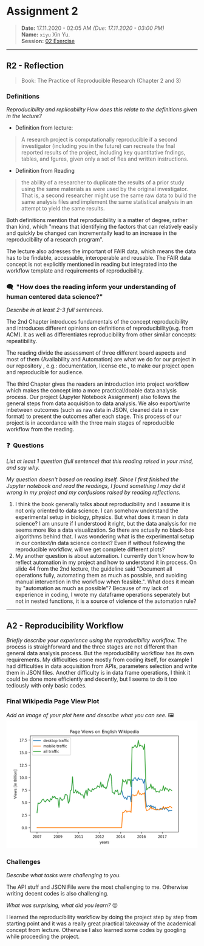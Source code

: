 # Assignment 2
> **Date:** 17.11.2020 - 02:05 AM *(Due: 17.11.2020 - 03:00 PM)*  
> **Name:** `xiyu` Xin Yu.  
> **Session:** [02 Exercise](https://github.com/FUB-HCC/hcds-winter-2020/wiki/02_exercise)   
----

## R2 - Reflection
> Book: The Practice of Reproducible Research (Chapter 2 and 3)

### Definitions
_Reproducibility and replicability_
_How does this relate to the definitions given in the lecture?_

* Definition from lecture:
>A research project is computationally reproducible if a second
investigator (including you in the future) can recreate the fnal
reported results of the project, including key quantitative fndings,
tables, and fgures, given only a set of fles and written instructions.
* Definition from Reading
>the ability of a researcher to duplicate the results of a prior study using the same materials as were used by the original investigator. That is, a second researcher might use the same raw data to build the same analysis files and implement the same statistical analysis in an attempt to yield the same results.

Both definitions mention that reproducibility is a matter of degree, rather than kind, which "means that identifying the factors that can relatively easily and quickly be changed can incrementally lead to an increase in the reproducibility of a research program". 

The lecture also adresses the important of FAIR data, which means the data has to be findable, accessable, interoperable and reusable. The FAIR data concept is not explicitly mentioned in reading but integrated into the workflow template and requirements of reproducibility.


### 🗨️&nbsp; "How does the reading inform your understanding of human centered data science?" 
_Describe in at least 2-3 full sentences._

The 2nd Chapter introduces fundamentals of the concept reproducibility and introduces different opinions on definitions of reproducibility(e.g. from ACM). It as well as differentiates reproducibility from other similar concepts: repeatibility.

The reading divide the assessment of three different board aspects and most of them (Availability and Automation) are what we do for our project in our repository , e.g.: documentation, license etc., to make our project open and reproducible for audience. 

The third Chapter gives the readers an introduction into project workflow which makes the concept into a more practical/doable data analysis process. Our project (Jupyter Notebook Assignment) also follows the general steps from data acquisition to data analysis. We also export/write inbetween outcomes (such as raw data in JSON, cleaned data in csv format) to present the outcomes after each stage. This process of our project is in accordance with the three main stages of reproducible workflow from the reading.

### ❓&nbsp; Questions
_List at least 1 question (full sentence) that this reading raised in your mind, and say why._

_My question doesn't based on reading itself. Since I first finished the Jupyter notebook and read the readings, I found something I may did it wrong in my project and my confusions raised by reading reflections._
1. I think the book generally talks about reproducibility and I assume it is not only oriented to data science. I can somehow understand the experimental setup in biology, physics. But what does it mean in data science? I am unsure if I understood it right, but the data analysis for me seems more like a data visualization. So there are actually no black-box algorithms behind that. I was wondering what is the experimental setup in our context/in data science context? Even if without following the reproducible workflow, will we get complete different plots?
1. My another question is about automation. I currently don't know how to reflect automation in my project and how to understand it in process. On slide 44 from the 2nd lecture, the guideline said "Document all operations fully, automating them as much as possible, and avoiding manual
intervention in the workflow when feasible.". What does it mean by "automation as much as possible"? Because of my lack of experience in coding, I wrote my dataframe operations seperately but not in nested functions, it is a source of violence of the automation rule?

***

## A2 - Reproducibility Workflow
_Briefly describe your experience using the reproducibility workflow._
The process is straighforward and the three stages are not different than general data analysis process. But the reproducibility workflow has its own requirements. 
My difficulties come mostly from coding itself, for example I had difficulties in data acquisition from APIs, parameters selection and write them in JSON files. Another difficulty is in data frame operations, I think it could be done more efficiently and decently, but I seems to do it too tediously with only basic codes.



### Final Wikipedia Page View Plot
_Add an image of your plot here and describe what you can see._ 🖼️ 
<br/>![image](https://github.com/FUB-HCC/hcds-winter-2020/blob/main/assignments/A2_ReproducibilityWorkflow/xiyu/Page%20Views%20on%20English%20Wikipedia.png)


### Challenges
_Describe what tasks were challenging to you._

The API stuff and JSON File were the most challenging to me. Otherwise writing decent codes is also challenging.


_What was surprising, what did you learn?_ 😮 

I learned the reproducibility workflow by doing the project step by step from starting point and it was a really great practical takeaway of the academical concept from lecture. Otherwise I also learned some codes by googling while proceeding the project.

